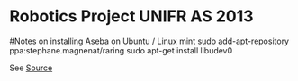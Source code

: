 Robotics Project UNIFR AS 2013
==============================

#Notes on installing Aseba on Ubuntu / Linux mint
sudo add-apt-repository ppa:stephane.magnenat/raring
sudo apt-get install libudev0 

See [Source](https://aseba.wikidot.com/forum/t-683599)
